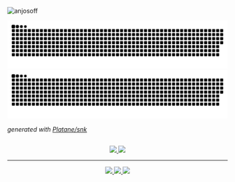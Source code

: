 <p align="left"> <img src="https://komarev.com/ghpvc/?username=anjosoff&label=Profile%20views&color=0e75b6&style=flat" alt="anjosoff" /> </p>



![github contribution grid snake animation](https://raw.githubusercontent.com/anjosoff/anjosoff/output/github-contribution-grid-snake-dark.svg#gh-dark-mode-only)![github contribution grid snake animation](https://raw.githubusercontent.com/anjosoff/anjosoff/output/github-contribution-grid-snake.svg#gh-light-mode-only)


_generated with [Platane/snk](https://github.com/Platane/snk)_


##

<div align="center">
    <a href="https://github.com/anjosoff">
    <img height="180em" src="https://github-readme-stats.vercel.app/api?username=anjosoff&show_icons=true&theme=tokyonight&include_all_commits=true&count_private=true"/>
    <img height="180em" src="https://github-readme-stats.vercel.app/api/top-langs/?username=anjosoff&layout=compact&langs_count=7&theme=tokyonight"/>
</div>

<hr>
<div align="center">
    <a href="https://www.linkedin.com/in/anjosgui/" target="_blank">
         <img src="https://img.shields.io/badge/-LinkedIn-%230077B5?style=for-the-badge&logo=linkedin&logoColor=white" target="_blank">
    </a>
    <a href = "https://linktr.ee/xnjosgui" target="_blank"> 
        <img src="https://img.shields.io/badge/linktree-39E09B?style=for-the-badge&logo=linktree&logoColor=white" target="_blank">
    </a> 
    <a href ="mailto:anjosgui12@gmail.com">
        <img src="https://img.shields.io/badge/-Gmail-%23333?style=for-the-badge&logo=gmail&logoColor=white" target="_blank">
    </a>
</div>
  
 
